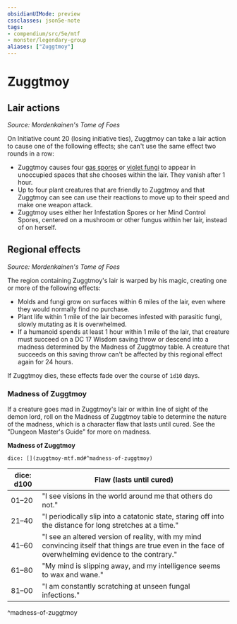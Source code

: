 ```yaml
---
obsidianUIMode: preview
cssclasses: json5e-note
tags:
- compendium/src/5e/mtf
- monster/legendary-group
aliases: ["Zuggtmoy"]
---
```

# Zuggtmoy

## Lair actions
_Source: Mordenkainen's Tome of Foes_

On Initiative count 20 (losing initiative ties), Zuggtmoy can take a lair action to cause one of the following effects; she can't use the same effect two rounds in a row:

- Zuggtmoy causes four [gas spores](/3-Mechanics/CLI/bestiary/plant/gas-spore.md) or [violet fungi](/3-Mechanics/CLI/bestiary/plant/violet-fungus.md) to appear in unoccupied spaces that she chooses within the lair. They vanish after 1 hour.  
- Up to four plant creatures that are friendly to Zuggtmoy and that Zuggtmoy can see can use their reactions to move up to their speed and make one weapon attack.  
- Zuggtmoy uses either her Infestation Spores or her Mind Control Spores, centered on a mushroom or other fungus within her lair, instead of on herself.  

## Regional effects
_Source: Mordenkainen's Tome of Foes_

The region containing Zuggtmoy's lair is warped by his magic, creating one or more of the following effects:

- Molds and fungi grow on surfaces within 6 miles of the lair, even where they would normally find no purchase.  
- Plant life within 1 mile of the lair becomes infested with parasitic fungi, slowly mutating as it is overwhelmed.  
- If a humanoid spends at least 1 hour within 1 mile of the lair, that creature must succeed on a DC 17 Wisdom saving throw or descend into a madness determined by the Madness of Zuggtmoy table. A creature that succeeds on this saving throw can't be affected by this regional effect again for 24 hours.  

If Zuggtmoy dies, these effects fade over the course of `1d10` days.

### Madness of Zuggtmoy

If a creature goes mad in Zuggtmoy's lair or within line of sight of the demon lord, roll on the Madness of Zuggtmoy table to determine the nature of the madness, which is a character flaw that lasts until cured. See the "Dungeon Master's Guide" for more on madness.

**Madness of Zuggtmoy**

`dice: [](zuggtmoy-mtf.md#^madness-of-zuggtmoy)`

| dice: d100 | Flaw (lasts until cured) |
|------------|--------------------------|
| 01–20 | "I see visions in the world around me that others do not." |
| 21–40 | "I periodically slip into a catatonic state, staring off into the distance for long stretches at a time." |
| 41–60 | "I see an altered version of reality, with my mind convincing itself that things are true even in the face of overwhelming evidence to the contrary." |
| 61–80 | "My mind is slipping away, and my intelligence seems to wax and wane." |
| 81–00 | "I am constantly scratching at unseen fungal infections." |
^madness-of-zuggtmoy